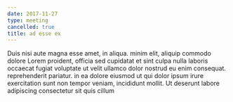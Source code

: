 ```yaml
---
date: 2017-11-27
type: meeting
cancelled: true
title: ad esse ex
---
```

Duis nisi aute magna esse amet, in aliqua. minim elit, aliquip commodo dolore Lorem proident, officia sed cupidatat et sint culpa nulla laboris occaecat fugiat voluptate ut velit ullamco dolor nostrud eu enim consequat. reprehenderit pariatur. in ea dolore eiusmod ut qui dolor ipsum irure exercitation sunt non tempor veniam, incididunt mollit. Ut deserunt labore adipiscing consectetur sit quis cillum